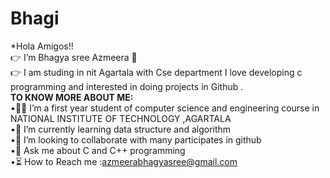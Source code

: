 # Bhagi 
*Hola Amigos!!    
👉  I’m Bhagya sree Azmeera  👋                                                             
👉 I am studing in nit Agartala with Cse department I love developing c programming and interested in doing projects  in Github .                                                   
**TO KNOW MORE ABOUT ME:**                                             
•👩‍🎓    I’m a first year student of computer science and engineering course in NATIONAL INSTITUTE OF TECHNOLOGY ,AGARTALA                    
•📖   I’m  currently learning data structure and algorithm                               
•🤝   I’m looking to collaborate with many participates in github                              
•📢  Ask me about C and C++ programming 	                                
•⏳ How to Reach me  :azmeerabhagyasree@gmail.com                                
